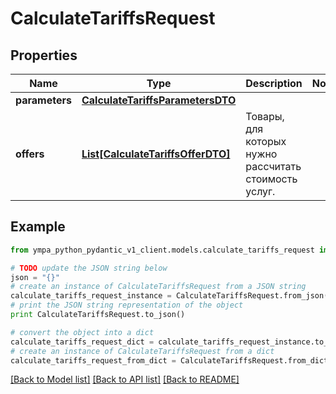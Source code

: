 # CalculateTariffsRequest


## Properties
Name | Type | Description | Notes
------------ | ------------- | ------------- | -------------
**parameters** | [**CalculateTariffsParametersDTO**](CalculateTariffsParametersDTO.md) |  | 
**offers** | [**List[CalculateTariffsOfferDTO]**](CalculateTariffsOfferDTO.md) | Товары, для которых нужно рассчитать стоимость услуг. | 

## Example

```python
from ympa_python_pydantic_v1_client.models.calculate_tariffs_request import CalculateTariffsRequest

# TODO update the JSON string below
json = "{}"
# create an instance of CalculateTariffsRequest from a JSON string
calculate_tariffs_request_instance = CalculateTariffsRequest.from_json(json)
# print the JSON string representation of the object
print CalculateTariffsRequest.to_json()

# convert the object into a dict
calculate_tariffs_request_dict = calculate_tariffs_request_instance.to_dict()
# create an instance of CalculateTariffsRequest from a dict
calculate_tariffs_request_from_dict = CalculateTariffsRequest.from_dict(calculate_tariffs_request_dict)
```
[[Back to Model list]](../README.md#documentation-for-models) [[Back to API list]](../README.md#documentation-for-api-endpoints) [[Back to README]](../README.md)


